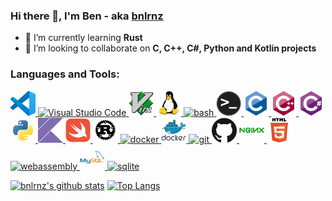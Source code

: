 ### Hi there 👋, I'm Ben - aka <a href="https://github.com/bnlrnz">bnlrnz</a>

- 🌱 I’m currently learning **Rust**
- 👯 I’m looking to collaborate on **C, C++, C#, Python and Kotlin projects**

<h3 align="left">Languages and Tools:</h3>

<p align="left"> <a href="https://code.visualstudio.com/" target="_blank"> <img src="https://raw.githubusercontent.com/github/explore/80688e429a7d4ef2fca1e82350fe8e3517d3494d/topics/visual-studio-code/visual-studio-code.png" alt="Visual Studio Code" width="40" height="40"/> </a>
<a href="https://www.sublimetext.com/" target="_blank"> <img src="https://cdn.worldvectorlogo.com/logos/sublime-text.svg" alt="Visual Studio Code" width="40" height="40"/> </a>
<a href="https://www.vim.org/" target="_blank"> <img src="https://github.com/devicons/devicon/blob/master/icons/vim/vim-original.svg" alt="Vim" width="40" height="40"/> </a>
<a href="https://www.linux.org/" target="_blank"> <img src="https://github.com/devicons/devicon/blob/master/icons/linux/linux-original.svg" alt="linux" width="40" height="40"/> </a>
<a href="https://www.gnu.org/software/bash/" target="_blank"> <img src="https://www.vectorlogo.zone/logos/gnu_bash/gnu_bash-icon.svg" alt="bash" width="40" height="40"/> </a> 
<a href="https://openclassrooms.com/en/courses/4614926-learn-the-command-line-in-terminal" target="_blank"> <img src="https://raw.githubusercontent.com/github/explore/80688e429a7d4ef2fca1e82350fe8e3517d3494d/topics/terminal/terminal.png" alt="bash" width="40" height="40"/> </a> 
<a href="https://www.cprogramming.com/" target="_blank"> <img src="https://github.com/devicons/devicon/blob/master/icons/c/c-original.svg" alt="c" width="40" height="40"/> </a> 
<a href="https://www.w3schools.com/cpp/" target="_blank"> <img src="https://github.com/devicons/devicon/blob/master/icons/cplusplus/cplusplus-original.svg" alt="cplusplus" width="40" height="40"/> </a> 
<a href="https://www.w3schools.com/cs/" target="_blank"> <img src="https://github.com/devicons/devicon/blob/master/icons/csharp/csharp-original.svg" alt="csharp" width="40" height="40"/> </a>
<a href="https://www.python.org/" target="_blank"> <img src="https://github.com/devicons/devicon/blob/master/icons/python/python-original.svg" alt="csharp" width="40" height="40"/> </a>
<a href="https://kotlinlang.org/" target="_blank"> <img src="https://github.com/devicons/devicon/blob/master/icons/kotlin/kotlin-plain.svg" alt="kotlin" width="40" height="40"/> </a> 
<a href="https://swift.org/" target="_blank"> <img src="https://github.com/devicons/devicon/blob/master/icons/swift/swift-original.svg" alt="swift" width="40" height="40"/> </a> 
<a href="https://www.rust-lang.org/" target="_blank"> <img src="https://github.com/devicons/devicon/blob/master/icons/rust/rust-plain.svg" alt="rust" width="40" height="40"/> </a>
<a href="https://www.unrealengine.com/en-US/?sessionInvalidated=true" target="_blank"> <img src="https://upload.wikimedia.org/wikipedia/commons/thumb/d/da/Unreal_Engine_Logo.svg/464px-Unreal_Engine_Logo.svg.png" alt="docker" width="40" height="40"/> </a> 
<a href="https://www.docker.com/" target="_blank"> <img src="https://github.com/devicons/devicon/blob/master/icons/docker/docker-original-wordmark.svg" alt="docker" width="40" height="40"/> </a> 
<a href="https://git-scm.com/" target="_blank"> <img src="https://www.vectorlogo.zone/logos/git-scm/git-scm-icon.svg" alt="git" width="40" height="40"/> </a> 
<a href="https://github.com/" target="_blank"> <img src="https://raw.githubusercontent.com/github/explore/78df643247d429f6cc873026c0622819ad797942/topics/github/github.png" alt="GitHub" width="40" height="40"/> </a>
<a href="https://www.nginx.com/" target="_blank"> <img src="https://github.com/devicons/devicon/blob/master/icons/nginx/nginx-original.svg" alt="nginx" width="40" height="40"/> </a>
<a href="https://www.w3.org/html/" target="_blank"> <img src="https://github.com/devicons/devicon/blob/master/icons/html5/html5-original-wordmark.svg" alt="html5" width="40" height="40"/> </a>
<a href="https://webassembly.org/" target="_blank"> <img src="https://upload.wikimedia.org/wikipedia/commons/thumb/1/1f/WebAssembly_Logo.svg/1200px-WebAssembly_Logo.svg.png" alt="webassembly" width="40" height="40"/> </a>
<a href="https://www.mysql.com/" target="_blank"> <img src="https://github.com/devicons/devicon/blob/master/icons/mysql/mysql-original-wordmark.svg" alt="mysql" width="40" height="40"/> </a> 
<a href="https://www.sqlite.org/" target="_blank"> <img src="https://www.vectorlogo.zone/logos/sqlite/sqlite-icon.svg" alt="sqlite" width="40" height="40"/> </a> </p>


[![bnlrnz's github stats](https://github-readme-stats-clone-bnlrnz.vercel.app/api?username=bnlrnz&show_icons=true&theme=onedark&include_all_commits=true&count_private=true)](https://github.com/anuraghazra/github-readme-stats)
[![Top Langs](https://github-readme-stats-clone-bnlrnz.vercel.app/api/top-langs/?username=bnlrnz&layout=compact&theme=onedark&langs_count=8)](https://github.com/anuraghazra/github-readme-stats)
